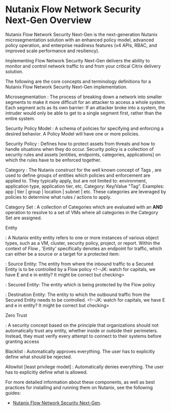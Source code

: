 # Nutanix Flow Network Security Next-Gen Overview

Nutanix Flow Network Security Next-Gen is the next-generation Nutanix microsegmentation solution with an enhanced policy model, advanced policy operation, and enterprise readiness features (v4 APIs, RBAC, and improved scale performance and resiliency). 

Implementing Flow Network Security Next-Gen delivers the ability to monitor and control network traffic to and from your critical Citrix delivery solution.

The following are the core concepts and terminology definitions for a Nutanix Flow Network Security Next-Gen implementation.
<!--JK: I know some of these comes from the flow document, but i am commenting anyway, coz maybe the flow doco can get some updates too - or you can just ignore my rantings :)-->
Microsegmentation
: The process of breaking down a network into smaller segments to make it more difficult for an attacker to access a whole system. Each segment acts as its own barrier: If an attacker broke into a system, the intruder would only be able to get to a single segment first, rather than the entire system.

Security Policy Model
: A schema of policies for specifying and enforcing a desired behavior. A Policy Model will have one or more policies.

Security Policy
: Defines how to protect assets from threats and how to handle situations when they do occur. Security policy is a collection of security rules and assets [entities, endpoints, categories, applications] on which the rules have to be enforced together.
<!--JK: does security policy need a capital P?-->

Category
: The Nutanix construct for the well known concept of Tags <!--JK: I am not sure about this, we define a Category, others use tags, do we care about others?-->, are used to define groups of entities which <!--JK: ssecurity?-->policies and enforcement <!--JK: do we need to say enforcement of just policy?--> are applied to. They typically apply, but are not limited to: environment, application type, application tier, etc. Category: Key/Value "Tag". Examples: app | tier | group | location | subnet | etc. These categories are leveraged by policies to determine what rules / actions to apply. <!--JK: I find this entire bullet kind of confusing, think it can be reworked to simplify (don't cross Tag/Category etc-->

Category Set
: A collection of Categories which are evaluated with an **AND** operation <!--KL: this would be an operator?--> to resolve to a set of VMs where all categories in the Category Set are assigned. <!--JK: placeholder comment here, I think putting your operator descriptor here is too much - just define a category set definition, and specify how they work later on-->

Entity
<!--JL: I couldn't get my mouth around this one, had an attempt in cleaning it up below
: A Nutanix entity is one or more instances of an object type such as a VM, cluster, security policy, project, or report. For the scope of Flow, we refer to 'Entity' as an end-point for traffic. This end-point may be either a source, or target for a protected item:
-->
: A Nutanix entity entity refers to one or more instances of various object types, such as a VM, cluster, security policy, project, or report. Within the context of Flow <!--Next-Gen?-->, 'Entity' specifically denotes an endpoint for traffic, which can either be a source or a target for a protected item:

: Source Entity: The entity from where the inbound traffic to a Secured Entity is to be controlled by a <!--JK: Security?-->Flow policy <!--JK: watch for capitals, we have E and e in entity? It might be correct but checking>

: Secured Entity: The entity which is being protected by the Flow <!--JK: Security?--> policy <!--JK: This should be your first item as it will flow (hahah) better-->

: Destination Entity: The entity to which the outbound traffic from the Secured Entity needs to be controlled. <!--JK: watch for capitals, we have E and e in entity? It might be correct but checking>

Zero Trust
<!--JK: Try the below
: A security concept centered on the belief that organizations should not automatically trust anything inside or outside its perimeters and instead must verify anything and everything trying to connect to its systems before granting access.
-->
: A security concept based on the principle that organizations should not automatically trust any entity, whether inside or outside their perimeters. Instead, they must verify every attempt to connect to their systems before granting access

Blacklist
: Automatically approves everything. The user has to explicitly define what should be rejected. <!--JK: Is this correct? it reads backwards to my brain - a blacklist allows everything, and a whitelist blocks everything? Do we mean to say by default it approves all traffic until populated?-->

Allowlist [least privilege model]
: Automatically denies everything. The user has to explicitly define what is allowed.

For more detailed information about these components, as well as best practices for installing and running them on Nutanix, see the following guides: <!--JK: There is only one guide here, maybe inline the link and remove the plural-->

-  [Nutanix Flow Network Security Next-Gen](https://portal.nutanix.com/page/documents/details?targetId=Nutanix-Flow-Network-Security-Guide-v4_0_0:fns-flow-2-introduction-c.html).